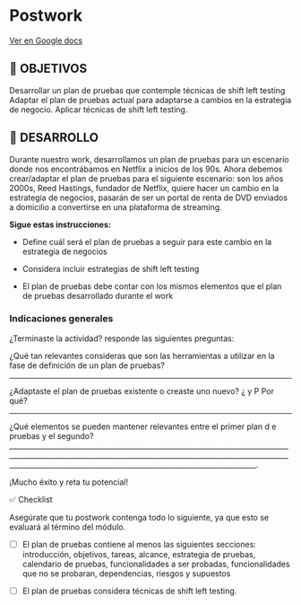 # Postwork

[Ver en Google docs](https://docs.google.com/document/d/1g2HUe5O0uwRjd9iYrsitGcN23gfU7SPKA8Z8TOBzmKQ/edit?usp=sharing)


## 🎯 OBJETIVOS

Desarrollar un plan de pruebas que contemple técnicas de shift left testing
Adaptar el plan de pruebas actual para adaptarse a cambios en la estrategia de negocio.
Aplicar técnicas de shift left testing. 

## 🚀 DESARROLLO

Durante nuestro work, desarrollamos un plan de pruebas para un escenario donde nos encontrábamos en Netflix a inicios de los 90s. Ahora debemos crear/adaptar el plan de pruebas para el siguiente escenario: 
son los años 2000s, Reed Hastings, fundador de Netflix, quiere hacer un cambio en la estrategia de negocios, pasarán de ser un portal de renta de DVD enviados a domicilio a convertirse en una plataforma de streaming.

**Sigue estas instrucciones:**

- Define cuál será el plan de pruebas a seguir para este cambio en la estrategia de negocios

- Considera incluir estrategias de shift left testing

- El plan de pruebas debe contar con los mismos elementos que el plan de pruebas desarrollado durante el work

### Indicaciones generales

¿Terminaste la actividad? responde las siguientes preguntas:

¿Qué tan relevantes consideras que son las herramientas a utilizar en la fase de definición de un plan de pruebas?
_________________________________________________________________________________________________________________________________________________________________________________________________________________________________
¿Adaptaste el plan de pruebas existente o creaste uno nuevo? ¿ y P Por qué?
_________________________________________________________________________________________________________________________________________________________________________________________________________________________________

¿Qué elementos se pueden mantener relevantes entre el primer plan d e pruebas y el segundo?
_________________________________________________________________________________________________________________________________________________________________________________________________________________________________.

¡Mucho éxito y reta tu potencial!


✅ Checklist 

Asegúrate que tu postwork contenga todo lo siguiente, ya que esto se evaluará al término del módulo.

- [ ] El plan de pruebas contiene al menos las siguientes secciones: introducción, objetivos, tareas, alcance, estrategia de pruebas, calendario de pruebas, funcionalidades a ser probadas, funcionalidades que no se probaran, dependencias, riesgos y supuestos




- [ ] El plan de pruebas considera técnicas de shift left testing.









